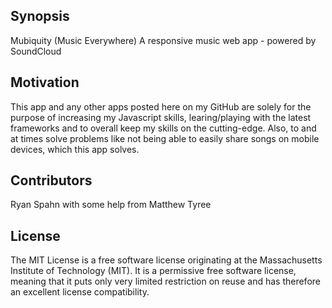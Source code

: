## Synopsis

Mubiquity (Music Everywhere)
A responsive music web app - powered by SoundCloud

## Motivation

This app and any other apps posted here on my GitHub are solely for the purpose of increasing my Javascript skills, learing/playing with the latest frameworks and to overall keep my skills on the cutting-edge.  Also, to and at times solve problems like not being able to easily share songs on mobile devices, which this app solves.

## Contributors

Ryan Spahn with some help from Matthew Tyree

## License

The MIT License is a free software license originating at the Massachusetts Institute of Technology (MIT). It is a permissive free software license, meaning that it puts only very limited restriction on reuse and has therefore an excellent license compatibility.
